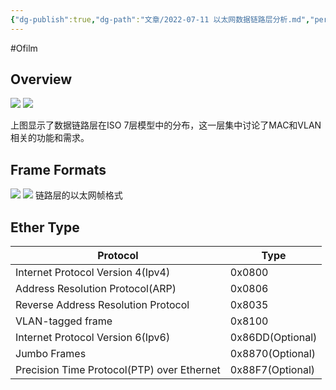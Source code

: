 ```yaml
---
{"dg-publish":true,"dg-path":"文章/2022-07-11 以太网数据链路层分析.md","permalink":"/文章/2022-07-11 以太网数据链路层分析/","dgEnableSearch":true}
---
```


#Ofilm 

## Overview

![](/img/user/0.Asset/resource/20230307095755.png)
![](http://jrtx.tech:5000/note/ns/dv/FApgn/0ef4cfae1e02c73b7b2d88fdc6948e7d9480f0e2/_8q3OyAI-MaY8DTNuXXX1HQ/ns_attach_image_1396021657521418367.png?SynoToken=KJpivum91F8o.&tid=%22Owc60E8Q0X4BJdEauYfR53PwymmGQFJSm0ZGu%22&thumb=true)

上图显示了数据链路层在ISO 7层模型中的分布，这一层集中讨论了MAC和VLAN相关的功能和需求。

## Frame Formats

![](http://jrtx.tech:5000/note/ns/dv/FApgn/0ef4cfae1e02c73b7b2d88fdc6948e7d9480f0e2/_lfLc2CVIqctz5YR24BAXAA/ns_attach_image_1402321657522417532.png?SynoToken=KJpivum91F8o.&tid=%22Owc60E8Q0X4BJdEauYfR53PwymmGQFJSm0ZGu%22&thumb=true)
![](/img/user/0.Asset/resource/20230307095825.png)
链路层的以太网帧格式

## Ether Type

| Protocol                            | Type             |
| ----------------------------------- | ---------------- |
| Internet Protocol Version 4(Ipv4)   | 0x0800           |
| Address Resolution Protocol(ARP)    | 0x0806           |
| Reverse Address Resolution Protocol | 0x8035           |
| VLAN-tagged frame                   | 0x8100           |
| Internet Protocol Version 6(Ipv6)   | 0x86DD(Optional) |
| Jumbo Frames                        | 0x8870(Optional) |
| Precision Time Protocol(PTP) over Ethernet                                    |     0x88F7(Optional)             | 